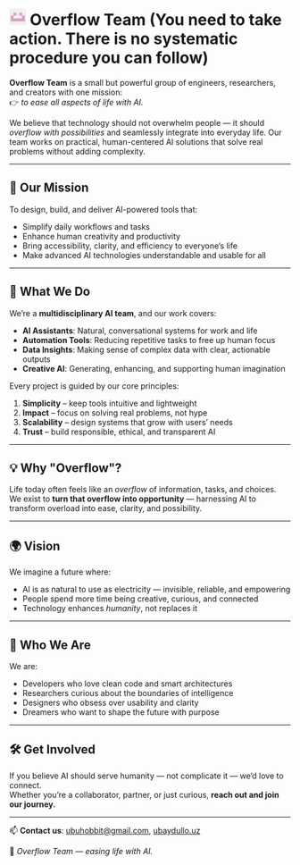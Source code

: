 # <img src="./229926529.png" alt="overflow logo" width="30"/> Overflow Team (You need to take action. There is no systematic procedure you can follow)

**Overflow Team** is a small but powerful group of engineers, researchers, and creators with one mission:  
👉 *to ease all aspects of life with AI.*

We believe that technology should not overwhelm people — it should *overflow with possibilities* and seamlessly integrate into everyday life. Our team works on practical, human-centered AI solutions that solve real problems without adding complexity.

---

## 🚀 Our Mission
To design, build, and deliver AI-powered tools that:
- Simplify daily workflows and tasks
- Enhance human creativity and productivity
- Bring accessibility, clarity, and efficiency to everyone’s life
- Make advanced AI technologies understandable and usable for all

---

## 🧩 What We Do
We’re a **multidisciplinary AI team**, and our work covers:
- **AI Assistants**: Natural, conversational systems for work and life  
- **Automation Tools**: Reducing repetitive tasks to free up human focus  
- **Data Insights**: Making sense of complex data with clear, actionable outputs  
- **Creative AI**: Generating, enhancing, and supporting human imagination  

Every project is guided by our core principles:
1. **Simplicity** – keep tools intuitive and lightweight  
2. **Impact** – focus on solving real problems, not hype  
3. **Scalability** – design systems that grow with users’ needs  
4. **Trust** – build responsible, ethical, and transparent AI  

---

## 💡 Why "Overflow"?
Life today often feels like an *overflow* of information, tasks, and choices.  
We exist to **turn that overflow into opportunity** — harnessing AI to transform overload into ease, clarity, and possibility.

---

## 🌍 Vision
We imagine a future where:
- AI is as natural to use as electricity — invisible, reliable, and empowering
- People spend more time being creative, curious, and connected
- Technology enhances *humanity*, not replaces it

---

## 👥 Who We Are
We are:
- Developers who love clean code and smart architectures  
- Researchers curious about the boundaries of intelligence  
- Designers who obsess over usability and clarity  
- Dreamers who want to shape the future with purpose  

---

## 🛠️ Get Involved
If you believe AI should serve humanity — not complicate it — we’d love to connect.  
Whether you’re a collaborator, partner, or just curious, **reach out and join our journey.**

---

📫 **Contact us**: ubuhobbit@gmail.com, [ubaydullo.uz](https://ubaydullo.uz)

🌊 *Overflow Team — easing life with AI.*
